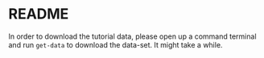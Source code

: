 # README
In order to download the tutorial data, please open up a command terminal and run `get-data` to download the data-set. It might take a while.